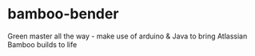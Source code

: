 # bamboo-bender
Green master all the way - make use of arduino &amp; Java to bring Atlassian Bamboo builds to life
